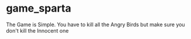 # game_sparta

The Game is Simple. You have to kill all the Angry Birds but make sure you don't kill the Innocent one
